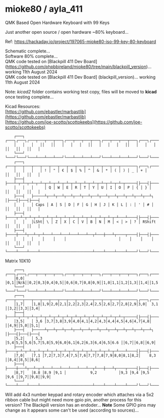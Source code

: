 # mioke80 / ayla_411
QMK Based Open Hardware Keyboard with 99 Keys

Just another open source / open hardware ~80% keyboard...

Ref: https://hackaday.io/project/197065-mioke80-iso-99-key-80-keyboard

Schematic complete...  
Software 80% complete...  
QMK code tested on [Blackpill 411 Dev Board] (https://github.com/phpbbireland/mioke80/tree/main/blackpill_version)... working 11th August 2024  
QMK code tested on [Blackpill 411 Dev Board] (blackpill_version)... working 11th August 2024  

Note: *kicad2* folder contains working test copy, files will be moved to **kicad** once testing complete...  

Kicad Resources:  
[https://github.com/ebastler/marbastlib](https://github.com/ebastler/marbastlib)  
[https://github.com/joe-scotto/scottokeebs](https://github.com/joe-scotto/scottokeebs)

```
    ┌───┐   ┌───┐┌───┐┌───┬───┬───┬───┐┌───┬───┬───┬───┐┌───┬───┬───┬───┐┌───┐┌───┐┌───┐
    │   │   │   ││   ││   │   │   │   ││   │   │   │   ││   │   │   │   ││   ││   ││   │
    └───┘   └───┘└───┘└───┴───┴───┴───┘└───┴───┴───┴───┘└───┴───┴───┴───┘└───┘└───┘└───┘
    ┌───┐   ┌───┬───┬───┬───┬───┬───┬───┬───┬───┬───┬───┬───┬───┬───────┐┌───┐┌───┐┌───┐
    │   │   │   │ ! │ " │ € │ $ │ % │ ^ │ & │ * │ ( │ ) │ _ │ + │       ││   ││   ││   │
    ├───┤   ├───┴─┬─┴─┬─┴─┬─┴─┬─┴─┬─┴─┬─┴─┬─┴─┬─┴─┬─┴─┬─┴─┬─┴─┬─┴─┬─────┤├───┤├───┤├───┤
    │   │   │     │ Q │ W │ E │ R │ T │ Y │ U │ I │ O │ P │ { │ } │     ││   ││   ││   │
    ├───┤   ├─────┴┬──┴┬──┴┬──┴┬──┴┬──┴┬──┴┬──┴┬──┴┬──┴┬──┴┬──┴┬──┴┐    │├───┤├───┤├───┤
    │   │   │ Caps │ A │ S │ D │ F │ G │ H │ J │ K │ L │ : │ ' │ # │    ││   ││   ││   │
    ├───┤   ├────┬─┴─┬─┴─┬─┴─┬─┴─┬─┴─┬─┴─┬─┴─┬─┴─┬─┴─┬─┴─┬─┴─┬─┴───┴────┤├───┤├───┤├───┤
    │   │   │LSht│ \ │ Z │ X │ C │ V │ B │ N │ M │ < │ > │ ? │ RShift   ││   ││   ││   │
    ├───┤   ├────┼───┴┬──┴─┬─┴───┴───┴───┴───┴───┴──┬┴───┼───┴┬────┬────┤├───┤├───┤├───┤
    │   │   │    │    │    │                        │    │    │    │    ││   ││   ││   │
    └───┘   └────┴────┴────┴────────────────────────┴────┴────┴────┴────┘└───┘└───┘└───┘
```
Matrix 10X10
```
    ┌───┐   ┌───┐┌───┐┌───┬───┬───┬───┐┌───┬───┬───┬───┐┌───┬───┬───┬───┐┌───┐┌───┐┌───┐
    │0,0│   │0,1││N/A││0,2│0,3│0,4│0,5││0,6│0,7│0,8│0,9││1,0│1,1│1,2│1,3││1,4││1,5││1,6│
    └───┘   └───┘└───┘└───┴───┴───┴───┘└───┴───┴───┴───┘└───┴───┴───┴───┘└───┘└───┘└───┘
    ┌───┐   ┌───┬───┬───┬───┬───┬───┬───┬───┬───┬───┬───┬───┬───┬───────┐┌───┐┌───┐┌───┐
    │1,7│   │1,8│1,9│2,0│2,1│2,2│2,3│2,4│2,5│2,6│2,7│2,8│2,9│3,0│  3,1  ││3,2││3,3││3,4│
    ├───┤   ├───┴─┬─┴─┬─┴─┬─┴─┬─┴─┬─┴─┬─┴─┬─┴─┬─┴─┬─┴─┬─┴─┬─┴─┬─┴─┬─────┤├───┤├───┤├───┤
    │3,5│   │ 3,6 │3,7│3,8│3,9│4,0│4,1│4,2│4,3│4,4│4,5│4,6│4,7│4,8│     ││4,9││5,0││5,1│
    ├───┤   ├─────┴┬──┴┬──┴┬──┴┬──┴┬──┴┬──┴┬──┴┬──┴┬──┴┬──┴┬──┴┬──┴┐    │├───┤├───┤├───┤
    │5,2│   │ 5,3  │5,4│5,5│5,6│5,7│5,8│5,9│6,0│6,1│6,2│6,3│6,4│6,5│6.6 ││6,7││6,8││6,9│
    ├───┤   ├────┬─┴─┬─┴─┬─┴─┬─┴─┬─┴─┬─┴─┬─┴─┬─┴─┬─┴─┬─┴─┬─┴─┬─┴───┴────┤├───┤├───┤├───┤
    │7,0│   │7,1 │7,2│7,3│7,4│7,5│7,6│7,7│7,8│7,9│8,0│8,1│8,2│    8,3   ││8,4││8,5││8,6│
    ├───┤   ├────┼───┴┬──┴─┬─┴───┴───┴───┴───┴───┴──┬┴───┼───┴┬────┬────┤├───┤├───┤├───┤
    │8,7│   │8.8 │8,9 │9,1 │           9,2          │9,3 │9,4 │9,5 │9,6 ││9,7││9,8││9,9│
    └───┘   └────┴────┴────┴────────────────────────┴────┴────┴────┴────┘└───┘└───┘└───┘
```

Will add 4x3 number keypad and rotary encoder which attaches via a 5x2 ribbon cable but might need more gpio pin, another process for this version?
The Blackpill version has an endoder... 
**Note**
Some GPIO pins may change as it appears some can't be used (according to sources)...
